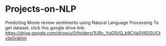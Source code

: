 # Projects-on-NLP
Predicting Movie review sentiments using Natural Language Processing
To get dataset, click this google drive link: https://drive.google.com/drive/u/0/folders/1URc_YuG5VQ_k9CVa0V92GUCtvtpGnbhm

